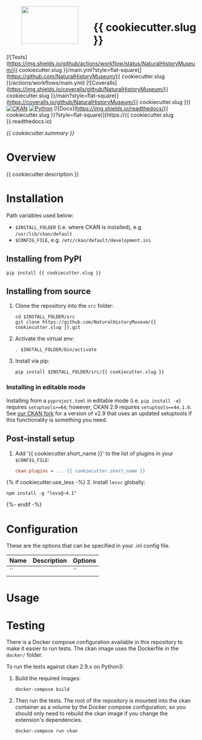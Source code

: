 <!--header-start-->
<img src="https://data.nhm.ac.uk/images/nhm_logo.svg" align="left" width="150px" height="100px" hspace="40"/>

# {{ cookiecutter.slug }}

[![Tests](https://img.shields.io/github/actions/workflow/status/NaturalHistoryMuseum/{{ cookiecutter.slug }}/main.yml?style=flat-square)](https://github.com/NaturalHistoryMuseum/{{ cookiecutter.slug }}/actions/workflows/main.yml)
[![Coveralls](https://img.shields.io/coveralls/github/NaturalHistoryMuseum/{{ cookiecutter.slug }}/main?style=flat-square)](https://coveralls.io/github/NaturalHistoryMuseum/{{ cookiecutter.slug }})
[![CKAN](https://img.shields.io/badge/ckan-2.9.7-orange.svg?style=flat-square)](https://github.com/ckan/ckan)
[![Python](https://img.shields.io/badge/python-3.6%20%7C%203.7%20%7C%203.8-blue.svg?style=flat-square)](https://www.python.org/)
[![Docs](https://img.shields.io/readthedocs/{{ cookiecutter.slug }}?style=flat-square)](https://{{ cookiecutter.slug }}.readthedocs.io)

_{{ cookiecutter.summary }}_

<!--header-end-->

# Overview
<!--overview-start-->

{{ cookiecutter.description }}

<!--overview-end-->

# Installation
<!--installation-start-->

Path variables used below:
- `$INSTALL_FOLDER` (i.e. where CKAN is installed), e.g. `/usr/lib/ckan/default`
- `$CONFIG_FILE`, e.g. `/etc/ckan/default/development.ini`

## Installing from PyPI

```shell
pip install {{ cookiecutter.slug }}
```

## Installing from source

1. Clone the repository into the `src` folder:
   ```shell
   cd $INSTALL_FOLDER/src
   git clone https://github.com/NaturalHistoryMuseum/{{ cookiecutter.slug }}.git
   ```

2. Activate the virtual env:
   ```shell
   . $INSTALL_FOLDER/bin/activate
   ```

3. Install via pip:
   ```shell
   pip install $INSTALL_FOLDER/src/{{ cookiecutter.slug }}
   ```

### Installing in editable mode

Installing from a `pyproject.toml` in editable mode (i.e. `pip install -e`) requires `setuptools>=64`; however, CKAN 2.9 requires `setuptools==44.1.0`. See [our CKAN fork](https://github.com/NaturalHistoryMuseum/ckan) for a version of v2.9 that uses an updated setuptools if this functionality is something you need.

## Post-install setup

1. Add '{{ cookiecutter.short_name }}' to the list of plugins in your `$CONFIG_FILE`:
   ```ini
   ckan.plugins = ... {{ cookiecutter.short_name }}
   ```
   
{% if cookiecutter.use_less -%}
2. Install `lessc` globally:
   ```shell
   npm install -g "less@~4.1"
   ```
{%- endif -%}

<!--installation-end-->

# Configuration
<!--configuration-start-->
These are the options that can be specified in your .ini config file.

| Name | Description | Options |
|------|-------------|---------|
| ``   |             | ``      |

<!--configuration-end-->

# Usage
<!--usage-start-->

<!--usage-end-->

# Testing
<!--testing-start-->
There is a Docker compose configuration available in this repository to make it easier to run tests. The ckan image uses the Dockerfile in the `docker/` folder.

To run the tests against ckan 2.9.x on Python3:

1. Build the required images:
   ```shell
   docker-compose build
   ```

2. Then run the tests.
   The root of the repository is mounted into the ckan container as a volume by the Docker compose
   configuration, so you should only need to rebuild the ckan image if you change the extension's
   dependencies.
   ```shell
   docker-compose run ckan
   ```

<!--testing-end-->
